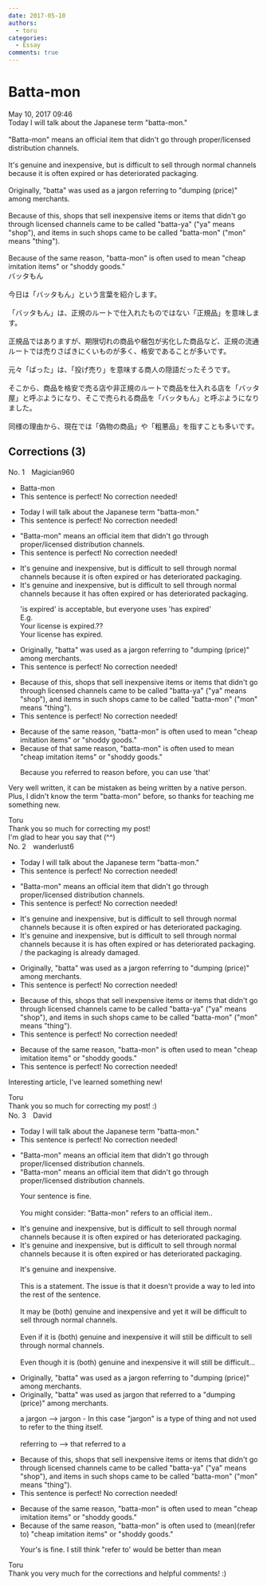 ```yaml
---
date: 2017-05-10
authors:
  - toru
categories:
  - Essay
comments: true
---
```


# Batta-mon
<div class="date">May 10, 2017 09:46</div>
<div id="post"><div id="body_show_ori">
Today I will talk about the Japanese term "batta-mon."<br/><br/>"Batta-mon" means an official item that didn't go through proper/licensed distribution channels.<br/><br/>It's genuine and inexpensive, but is difficult to sell through normal channels because it is often expired or has deteriorated packaging.<br/><br/>Originally, "batta" was used as a jargon referring to "dumping (price)" among merchants.<br/><br/>Because of this, shops that sell inexpensive items or items that didn't go through licensed channels came to be called "batta-ya" ("ya" means "shop"), and items in such shops came to be called "batta-mon" ("mon" means "thing").<br/><br/>Because of the same reason, "batta-mon" is often used to mean "cheap imitation items" or "shoddy goods."
</div></div>

<!-- more -->

<div id="post_ja"><div id="body_show_mo">
バッタもん<br/><br/>今日は「バッタもん」という言葉を紹介します。<br/><br/>「バッタもん」は、正規のルートで仕入れたものではない「正規品」を意味します。<br/><br/>正規品ではありますが、期限切れの商品や梱包が劣化した商品など、正規の流通ルートでは売りさばきにくいものが多く、格安であることが多いです。<br/><br/>元々「ばった」は、「投げ売り」を意味する商人の隠語だったそうです。<br/><br/>そこから、商品を格安で売る店や非正規のルートで商品を仕入れる店を「バッタ屋」と呼ぶようになり、そこで売られる商品を「バッタもん」と呼ぶようになりました。<br/><br/>同様の理由から、現在では「偽物の商品」や「粗悪品」を指すことも多いです。
</div></div>

## Corrections (3)
<div id="block"><div class="first_name"> No. 1　<span class="just_name">Magician960</span></div><div id="block2">
<ul class="correction_field">
<li class="incorrect">Batta-mon</li>
<li class="corrected perfect">This sentence is perfect! No correction needed!</li>
</ul>
<ul class="correction_field">
<li class="incorrect">Today I will talk about the Japanese term "batta-mon."</li>
<li class="corrected perfect">This sentence is perfect! No correction needed!</li>
</ul>
<ul class="correction_field">
<li class="incorrect">"Batta-mon" means an official item that didn't go through proper/licensed distribution channels.</li>
<li class="corrected perfect">This sentence is perfect! No correction needed!</li>
</ul>
<ul class="correction_field">
<li class="incorrect">It's genuine and inexpensive, but is difficult to sell through normal channels because it is often expired or has deteriorated packaging.</li>
<li class="corrected correct">
It's genuine and inexpensive, but is difficult to sell through normal channels because it <span class="f_red">has</span> often expired or has deteriorated packaging.
<p class="correction_comment">'is expired' is acceptable, but everyone uses 'has expired'<br/>E.g.<br/>Your license is expired.??<br/>Your license has expired.</p>
</li>
</ul>
<ul class="correction_field">
<li class="incorrect">Originally, "batta" was used as a jargon referring to "dumping (price)" among merchants.</li>
<li class="corrected perfect">This sentence is perfect! No correction needed!</li>
</ul>
<ul class="correction_field">
<li class="incorrect">Because of this, shops that sell inexpensive items or items that didn't go through licensed channels came to be called "batta-ya" ("ya" means "shop"), and items in such shops came to be called "batta-mon" ("mon" means "thing").</li>
<li class="corrected perfect">This sentence is perfect! No correction needed!</li>
</ul>
<ul class="correction_field">
<li class="incorrect">Because of the same reason, "batta-mon" is often used to mean "cheap imitation items" or "shoddy goods."</li>
<li class="corrected correct">
Because of <span class="f_red">that</span> same reason, "batta-mon" is often used to mean "cheap imitation items" or "shoddy goods."
<p class="correction_comment">Because you referred to reason before, you can use 'that'</p>
</li>
</ul>
<p class="comment_small">
 Very well written, it can be mistaken as being written by a native person. Plus, I didn't know the term "batta-mon" before, so thanks for teaching me something new.
</p>

</div><div class="name"><span class="just_name">Toru</span><br>
Thank you so much for correcting my post!<br/>I'm glad to hear you say that (^^)
</div>
</div>
<div id="block"><div class="first_name"> No. 2　<span class="just_name">wanderlust6</span></div><div id="block2">
<ul class="correction_field">
<li class="incorrect">Today I will talk about the Japanese term "batta-mon."</li>
<li class="corrected perfect">This sentence is perfect! No correction needed!</li>
</ul>
<ul class="correction_field">
<li class="incorrect">"Batta-mon" means an official item that didn't go through proper/licensed distribution channels.</li>
<li class="corrected perfect">This sentence is perfect! No correction needed!</li>
</ul>
<ul class="correction_field">
<li class="incorrect">It's genuine and inexpensive, but is difficult to sell through normal channels because it is often expired or has deteriorated packaging.</li>
<li class="corrected correct">
It's genuine and inexpensive, but is difficult to sell through normal channels because it <span class="sline">is</span> <span class="f_red">has </span>often expired or has deteriorated packaging. / <span class="f_blue">the packaging is already damaged.</span>
</li>
</ul>
<ul class="correction_field">
<li class="incorrect">Originally, "batta" was used as a jargon referring to "dumping (price)" among merchants.</li>
<li class="corrected perfect">This sentence is perfect! No correction needed!</li>
</ul>
<ul class="correction_field">
<li class="incorrect">Because of this, shops that sell inexpensive items or items that didn't go through licensed channels came to be called "batta-ya" ("ya" means "shop"), and items in such shops came to be called "batta-mon" ("mon" means "thing").</li>
<li class="corrected perfect">This sentence is perfect! No correction needed!</li>
</ul>
<ul class="correction_field">
<li class="incorrect">Because of the same reason, "batta-mon" is often used to mean "cheap imitation items" or "shoddy goods."</li>
<li class="corrected perfect">This sentence is perfect! No correction needed!</li>
</ul>
<p class="comment_small">
 Interesting article, I've learned something new!
</p>

</div><div class="name"><span class="just_name">Toru</span><br>
Thank you so much for correcting my post! :)
</div>
</div>
<div id="block"><div class="first_name"> No. 3　<span class="just_name">David</span></div><div id="block2">
<ul class="correction_field">
<li class="incorrect">Today I will talk about the Japanese term "batta-mon."</li>
<li class="corrected perfect">This sentence is perfect! No correction needed!</li>
</ul>
<ul class="correction_field">
<li class="incorrect">"Batta-mon" means an official item that didn't go through proper/licensed distribution channels.</li>
<li class="corrected correct">
"Batta-mon" means an official item that didn't go through proper/licensed distribution channels.
<p class="correction_comment">Your sentence is fine.<br/><br/>You might consider: "Batta-mon" refers to an official item..</p>
</li>
</ul>
<ul class="correction_field">
<li class="incorrect">It's genuine and inexpensive, but is difficult to sell through normal channels because it is often expired or has deteriorated packaging.</li>
<li class="corrected correct">
It's genuine and inexpensive, but is difficult to sell through normal channels because it is often expired or has deteriorated packaging.
<p class="correction_comment">It's genuine and inexpensive.<br/><br/>This is a statement. The issue is that it doesn't provide a way to led into the rest of the sentence. <br/><br/>It may be (both) genuine and inexpensive and yet it will be difficult to sell through normal channels.<br/><br/>Even if it is (both) genuine and inexpensive it will still be difficult to sell through normal channels.<br/><br/>Even though it is (both) genuine and inexpensive it will still be difficult...</p>
</li>
</ul>
<ul class="correction_field">
<li class="incorrect">Originally, "batta" was used as a jargon referring to "dumping (price)" among merchants.</li>
<li class="corrected correct">
Originally, "batta" was used as jargon that referred to a "dumping (price)" among merchants.
<p class="correction_comment">a  jargon --&gt; jargon - In this case "jargon" is a type of thing and not used to refer to the thing itself.<br/><br/>referring to --&gt; that referred to a</p>
</li>
</ul>
<ul class="correction_field">
<li class="incorrect">Because of this, shops that sell inexpensive items or items that didn't go through licensed channels came to be called "batta-ya" ("ya" means "shop"), and items in such shops came to be called "batta-mon" ("mon" means "thing").</li>
<li class="corrected perfect">This sentence is perfect! No correction needed!</li>
</ul>
<ul class="correction_field">
<li class="incorrect">Because of the same reason, "batta-mon" is often used to mean "cheap imitation items" or "shoddy goods."</li>
<li class="corrected correct">
Because of the same reason, "batta-mon" is often used to (mean)(refer to) "cheap imitation items" or "shoddy goods."
<p class="correction_comment">Your's is fine. I still think "refer to' would be better than mean</p>
</li>
</ul>
</div><div class="name"><span class="just_name">Toru</span><br>
Thank you very much for the corrections and helpful comments! :)
</div>
</div>
